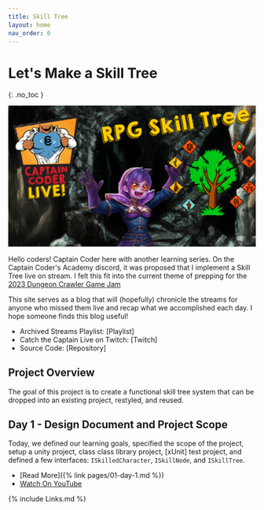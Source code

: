 ```yaml
---
title: Skill Tree
layout: home
nav_order: 0
---
```


# Let's Make a Skill Tree
{: .no_toc }

![Skill Tree](imgs/Skill%20Tree.png)

Hello coders! Captain Coder here with another learning series. On the Captain
Coder's Academy discord, it was proposed that I implement a Skill Tree live on
stream. I felt this fit into the current theme of prepping for the [2023
Dungeon Crawler Game Jam](https://itch.io/jam/dcjam2023) 

This site serves as a blog that will (hopefully) chronicle the streams for
anyone who missed them live and recap what we accomplished each day. I
hope someone finds this blog useful!

* Archived Streams Playlist: [Playlist]
* Catch the Captain Live on Twitch: [Twitch]
* Source Code: [Repository]

## Project Overview

The goal of this project is to create a functional skill tree system
that can be dropped into an existing project, restyled, and reused.

## Day 1 - Design Document and Project Scope

Today, we defined our learning goals, specified the scope of the project, setup
a unity project, class class library project, [xUnit] test project, and defined
a few interfaces: `ISkilledCharacter`, `ISkillNode`, and `ISkillTree`.

* [Read More]({% link pages/01-day-1.md %})
* [Watch On YouTube](https://youtube.com/live/am5e_8QieYM?feature=share)

{% include Links.md %}